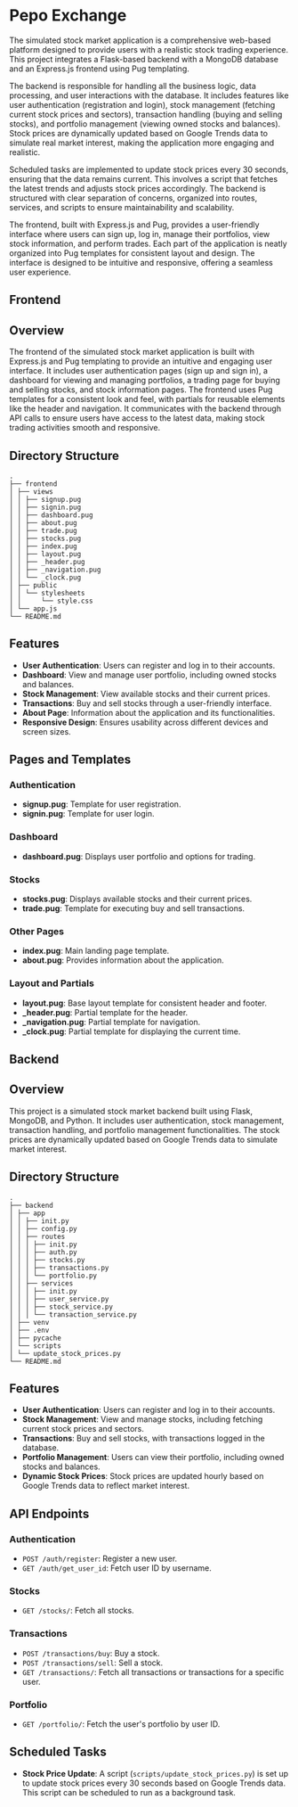 # Pepo Exchange

The simulated stock market application is a comprehensive web-based platform designed to provide users with a realistic stock trading experience. This project integrates a Flask-based backend with a MongoDB database and an Express.js frontend using Pug templating.

The backend is responsible for handling all the business logic, data processing, and user interactions with the database. It includes features like user authentication (registration and login), stock management (fetching current stock prices and sectors), transaction handling (buying and selling stocks), and portfolio management (viewing owned stocks and balances). Stock prices are dynamically updated based on Google Trends data to simulate real market interest, making the application more engaging and realistic.

Scheduled tasks are implemented to update stock prices every 30 seconds, ensuring that the data remains current. This involves a script that fetches the latest trends and adjusts stock prices accordingly. The backend is structured with clear separation of concerns, organized into routes, services, and scripts to ensure maintainability and scalability.

The frontend, built with Express.js and Pug, provides a user-friendly interface where users can sign up, log in, manage their portfolios, view stock information, and perform trades. Each part of the application is neatly organized into Pug templates for consistent layout and design. The interface is designed to be intuitive and responsive, offering a seamless user experience.

## Frontend

## Overview

The frontend of the simulated stock market application is built with Express.js and Pug templating to provide an intuitive and engaging user interface. It includes user authentication pages (sign up and sign in), a dashboard for viewing and managing portfolios, a trading page for buying and selling stocks, and stock information pages. The frontend uses Pug templates for a consistent look and feel, with partials for reusable elements like the header and navigation. It communicates with the backend through API calls to ensure users have access to the latest data, making stock trading activities smooth and responsive.

## Directory Structure

```
.
├── frontend
│ ├── views
│ │ ├── signup.pug
│ │ ├── signin.pug
│ │ ├── dashboard.pug
│ │ ├── about.pug
│ │ ├── trade.pug
│ │ ├── stocks.pug
│ │ ├── index.pug
│ │ ├── layout.pug
│ │ ├── _header.pug
│ │ ├── _navigation.pug
│ │ └── _clock.pug
│ ├── public
│ │ └── stylesheets
│ │     └── style.css
│ └── app.js
└── README.md
```

## Features

- **User Authentication**: Users can register and log in to their accounts.
- **Dashboard**: View and manage user portfolio, including owned stocks and balances.
- **Stock Management**: View available stocks and their current prices.
- **Transactions**: Buy and sell stocks through a user-friendly interface.
- **About Page**: Information about the application and its functionalities.
- **Responsive Design**: Ensures usability across different devices and screen sizes.

## Pages and Templates

### Authentication

- **signup.pug**: Template for user registration.
- **signin.pug**: Template for user login.

### Dashboard

- **dashboard.pug**: Displays user portfolio and options for trading.

### Stocks

- **stocks.pug**: Displays available stocks and their current prices.
- **trade.pug**: Template for executing buy and sell transactions.

### Other Pages

- **index.pug**: Main landing page template.
- **about.pug**: Provides information about the application.

### Layout and Partials

- **layout.pug**: Base layout template for consistent header and footer.
- **_header.pug**: Partial template for the header.
- **_navigation.pug**: Partial template for navigation.
- **_clock.pug**: Partial template for displaying the current time.

## Backend

## Overview

This project is a simulated stock market backend built using Flask, MongoDB, and Python. It includes user authentication, stock management, transaction handling, and portfolio management functionalities. The stock prices are dynamically updated based on Google Trends data to simulate market interest.

## Directory Structure

```
.
├── backend
│ ├── app
│ │ ├── init.py
│ │ ├── config.py
│ │ ├── routes
│ │ │ ├── init.py
│ │ │ ├── auth.py
│ │ │ ├── stocks.py
│ │ │ ├── transactions.py
│ │ │ └── portfolio.py
│ │ ├── services
│ │ │ ├── init.py
│ │ │ ├── user_service.py
│ │ │ ├── stock_service.py
│ │ │ └── transaction_service.py
│ ├── venv
│ ├── .env
│ ├── pycache
│ └── scripts
│ └── update_stock_prices.py
└── README.md
```

## Features

- **User Authentication**: Users can register and log in to their accounts.
- **Stock Management**: View and manage stocks, including fetching current stock prices and sectors.
- **Transactions**: Buy and sell stocks, with transactions logged in the database.
- **Portfolio Management**: Users can view their portfolio, including owned stocks and balances.
- **Dynamic Stock Prices**: Stock prices are updated hourly based on Google Trends data to reflect market interest.

## API Endpoints

### Authentication

- `POST /auth/register`: Register a new user.
- `GET /auth/get_user_id`: Fetch user ID by username.

### Stocks

- `GET /stocks/`: Fetch all stocks.

### Transactions

- `POST /transactions/buy`: Buy a stock.
- `POST /transactions/sell`: Sell a stock.
- `GET /transactions/`: Fetch all transactions or transactions for a specific user.

### Portfolio

- `GET /portfolio/`: Fetch the user's portfolio by user ID.

## Scheduled Tasks

- **Stock Price Update**: A script (`scripts/update_stock_prices.py`) is set up to update stock prices every 30 seconds based on Google Trends data. This script can be scheduled to run as a background task.
